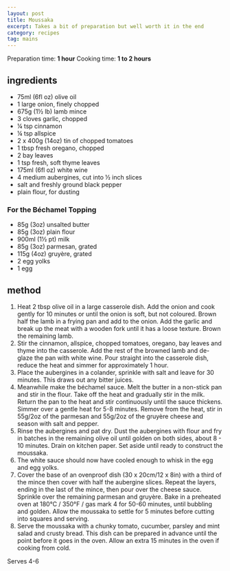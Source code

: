 ```yaml
---
layout: post
title: Moussaka
excerpt: Takes a bit of preparation but well worth it in the end
category: recipes
tag: mains
---
```


Preparation time: **1 hour**
Cooking time: **1 to 2 hours**

## ingredients

* 75ml (6fl oz) olive oil
* 1 large onion, finely chopped
* 675g (1&frac12; lb) lamb mince
* 3 cloves garlic, chopped
* &frac14; tsp cinnamon
* &frac14; tsp allspice
* 2 x 400g (14oz) tin of chopped tomatoes
* 1 tbsp fresh oregano, chopped
* 2 bay leaves
* 1 tsp fresh, soft thyme leaves
* 175ml (6fl oz) white wine
* 4 medium aubergines, cut into &frac12; inch slices
* salt and freshly ground black pepper
* plain flour, for dusting

### For the B&eacute;chamel Topping

* 85g (3oz) unsalted butter
* 85g (3oz) plain flour
* 900ml (1&frac12; pt) milk
* 85g (3oz) parmesan, grated
* 115g (4oz) gruy&egrave;re, grated
* 2 egg yolks
* 1 egg

## method

1. Heat 2 tbsp olive oil in a large casserole dish. Add the onion and cook gently for 10 minutes or until the onion is soft, but not coloured. Brown half the lamb in a frying pan and add to the onion. Add the garlic and break up the meat with a wooden fork until it has a loose texture. Brown the remaining lamb.
2. Stir the cinnamon, allspice, chopped tomatoes, oregano, bay leaves and thyme into the casserole. Add the rest of the browned lamb and de-glaze the pan with white wine. Pour straight into the casserole dish, reduce the heat and simmer for approximately 1 hour.
3. Place the aubergines in a colander, sprinkle with salt and leave for 30 minutes. This draws out any bitter juices.
4. Meanwhile make the b&eacute;chamel sauce. Melt the butter in a non-stick pan and stir in the flour. Take off the heat and gradually stir in the milk. Return the pan to the heat and stir continuously until the sauce thickens. Simmer over a gentle heat for 5-8 minutes. Remove from the heat, stir in 55g/2oz of the parmesan and 55g/2oz of the gruy&egrave;re cheese and season with salt and pepper.
5. Rinse the aubergines and pat dry. Dust the aubergines with flour and fry in batches in the remaining olive oil until golden on both sides, about 8 - 10 minutes. Drain on kitchen paper. Set aside until ready to construct the moussaka.
6. The white sauce should now have cooled enough to whisk in the egg and egg yolks.
7. Cover the base of an ovenproof dish (30 x 20cm/12 x 8in) with a third of the mince then cover with half the aubergine slices. Repeat the layers, ending in the last of the mince, then pour over the cheese sauce. Sprinkle over the remaining parmesan and gruy&egrave;re. Bake in a preheated oven at 180&deg;C / 350&deg;F / gas mark 4 for 50-60 minutes, until bubbling and golden. Allow the moussaka to settle for 5 minutes before cutting into squares and serving.
8. Serve the moussaka with a chunky tomato, cucumber, parsley and mint salad and crusty bread. This dish can be prepared in advance until the point before it goes in the oven. Allow an extra 15 minutes in the oven if cooking from cold.

Serves 4-6
